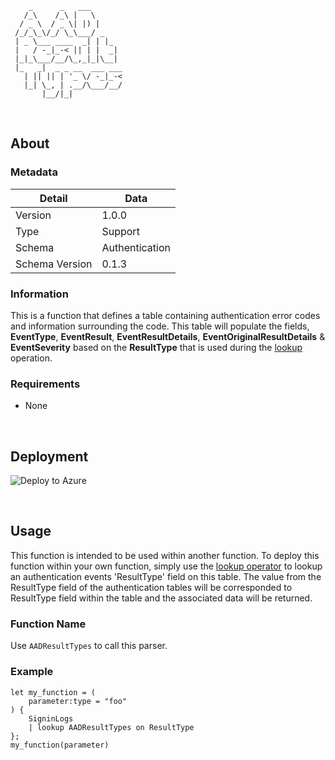 ```
    _      _   ___       
   /_\    /_\ |   \      
  / _ \  / _ \| |) |     
 /_/_\_\/_/ \_\___/ _    
 | _ \___ ____  _| | |_  
 |   / -_|_-< || | |  _| 
 |_|_\___/__/\_,_|_|\__| 
 |_   _|  _ _ __  ___ ___
   | || || | '_ \/ -_|_-<
   |_| \_, | .__/\___/__/
       |__/|_|           
```

</br>

## About

### Metadata
| Detail | Data 
| - | - |
| Version | 1.0.0 
| Type | Support
| Schema | Authentication
| Schema Version | 0.1.3

### Information
This is a function that defines a table containing authentication error codes and information surrounding the code. This table will populate the fields, **EventType**, **EventResult**,  **EventResultDetails**, **EventOriginalResultDetails** & **EventSeverity** based on the **ResultType** that is used during the [lookup](https://learn.microsoft.com/en-us/azure/data-explorer/kusto/query/lookup-operator) operation.

### Requirements
- None

</br>

## Deployment
![Deploy to Azure](https://aka.ms/deploytoazurebutton)

</br>

## Usage
This function is intended to be used within another function. To deploy this function within your own function, simply use the [lookup operator](https://learn.microsoft.com/en-us/azure/data-explorer/kusto/query/lookup-operator) to lookup an authentication events 'ResultType' field on this table. The value from the ResultType field of the authentication tables will be corresponded to ResultType field within the table and the associated data will be returned.

### Function Name
Use `AADResultTypes` to call this parser.

### Example

```
let my_function = (
    parameter:type = "foo"
) {
    SigninLogs
    | lookup AADResultTypes on ResultType
};
my_function(parameter)
```
</br>